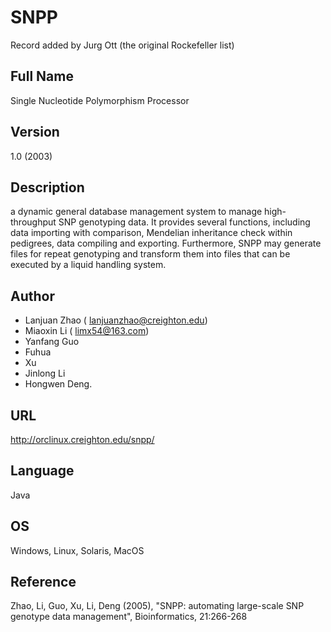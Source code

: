 # SNPP
Record added by Jurg Ott (the original Rockefeller list)

## Full Name
Single Nucleotide Polymorphism Processor

## Version
1.0 (2003)

## Description
a dynamic general database management system to manage high-throughput SNP genotyping data. It provides several functions, including data importing with comparison, Mendelian inheritance check within pedigrees, data compiling and exporting. Furthermore, SNPP may generate files for repeat genotyping and transform them into files that can be executed by a liquid handling system.

## Author
* Lanjuan Zhao ( lanjuanzhao@creighton.edu)
* Miaoxin Li ( limx54@163.com)
* Yanfang Guo
* Fuhua
* Xu
* Jinlong Li
* Hongwen Deng.

## URL
http://orclinux.creighton.edu/snpp/

## Language
Java

## OS
Windows, Linux, Solaris, MacOS

## Reference
Zhao, Li, Guo, Xu, Li, Deng (2005), "SNPP: automating large-scale SNP genotype data management", Bioinformatics, 21:266-268